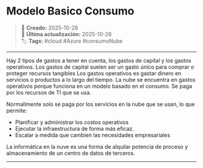 # Modelo Basico Consumo

> 📅 **Creado:** 2025-10-28  
> 🔁 **Última actualización:** 2025-10-28  
> 🏷️ **Tags:** #cloud #Azure #consumoNube

---
Hay 2 tipos de gastos  a tener en cuenta, los gastos de capital y los gastos operativos.
Los gastos de capital suelen ser un gasto único para comprar o proteger recursos tangibles
Los gastos operativos es gastar dinero en servicios o productos a lo largo del tiempo.
La nube se encuentra en gastos operativos porque funciona en un modelo basado en el consumo. Se paga por los recursos de TI que se usa.

Normallmente solo se paga por los servicios en  la nube que se usan, lo que permite:
-  Planificar y admiinistrar los costos operativos
-  Ejecutar la infraestructura de forma más eficaz.
-  Escalar a medida que cambien las necesidades empresariales

La informática en la nuve es una forma de alquilar potencia de proceso y almacenamiento de un centro de datos de terceros.

---

